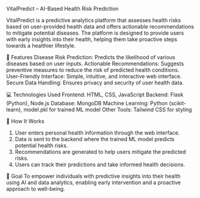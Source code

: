 VitalPredict – AI-Based Health Risk Prediction

VitalPredict is a predictive analytics platform that assesses health risks based on user-provided health data and offers actionable recommendations to mitigate potential diseases. The platform is designed to provide users with early insights into their health, helping them take proactive steps towards a healthier lifestyle.

🌟 Features
Disease Risk Prediction: Predicts the likelihood of various diseases based on user inputs.
Actionable Recommendations: Suggests preventive measures to reduce the risk of predicted health conditions.
User-Friendly Interface: Simple, intuitive, and interactive web interface.
Secure Data Handling: Ensures privacy and security of user health data.

💻 Technologies Used
Frontend: HTML, CSS, JavaScript
Backend: Flask (Python), Node.js
Database: MongoDB
Machine Learning: Python (scikit-learn), model.pkl for trained ML model
Other Tools: Tailwind CSS for styling

🚀 How It Works
1. User enters personal health information through the web interface.
2. Data is sent to the backend where the trained ML model predicts potential health risks.
3. Recommendations are generated to help users mitigate the predicted risks.
4. Users can track their predictions and take informed health decisions.

🎯 Goal
To empower individuals with predictive insights into their health using AI and data analytics, enabling early intervention and a proactive approach to well-being.
